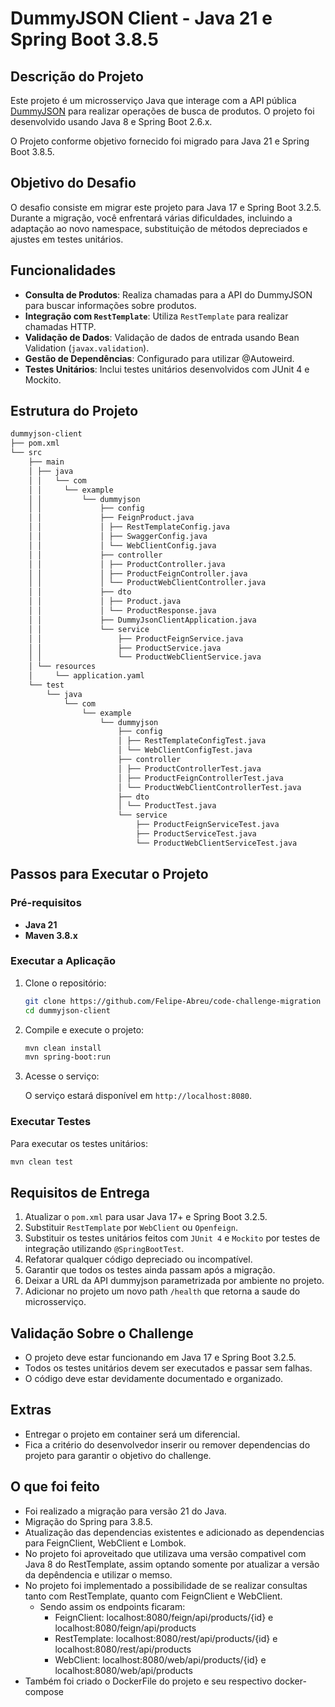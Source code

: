 # DummyJSON Client - Java 21 e Spring Boot 3.8.5

## Descrição do Projeto

Este projeto é um microsserviço Java que interage com a API pública [DummyJSON](https://dummyjson.com/docs/products)
para realizar operações de busca de produtos. O projeto foi desenvolvido usando Java 8 e Spring Boot 2.6.x.

O Projeto conforme objetivo fornecido foi migrado para Java 21 e Spring Boot 3.8.5.

## Objetivo do Desafio

O desafio consiste em migrar este projeto para Java 17 e Spring Boot 3.2.5. Durante a migração, você enfrentará várias
dificuldades, incluindo a adaptação ao novo namespace, substituição de métodos depreciados e ajustes em testes
unitários.

## Funcionalidades

- **Consulta de Produtos**: Realiza chamadas para a API do DummyJSON para buscar informações sobre produtos.
- **Integração com `RestTemplate`**: Utiliza `RestTemplate` para realizar chamadas HTTP.
- **Validação de Dados**: Validação de dados de entrada usando Bean Validation (`javax.validation`).
- **Gestão de Dependências**: Configurado para utilizar @Autoweird.
- **Testes Unitários**: Inclui testes unitários desenvolvidos com JUnit 4 e Mockito.

## Estrutura do Projeto

```bash
dummyjson-client
├── pom.xml
└── src
    ├── main
    │ ├── java
    │ │   └── com
    │ │     └── example
    │ │         └── dummyjson
    │ │             ├── config
    │ │             ├── FeignProduct.java
    │ │             │ ├── RestTemplateConfig.java
    │ │             │ ├── SwaggerConfig.java
    │ │             │ └── WebClientConfig.java
    │ │             ├── controller
    │ │             │ ├── ProductController.java
    │ │             │ ├── ProductFeignController.java
    │ │             │ └── ProductWebClientController.java
    │ │             ├── dto
    │ │             │ ├── Product.java
    │ │             │ └── ProductResponse.java
    │ │             ├── DummyJsonClientApplication.java
    │ │             └── service
    │ │                 ├── ProductFeignService.java
    │ │                 ├── ProductService.java
    │ │                 └── ProductWebClientService.java
    │ └── resources
    │     └── application.yaml
    └── test
        └── java
            └── com
                └── example
                    └── dummyjson
                        ├── config
                        │ ├── RestTemplateConfigTest.java
                        │ └── WebClientConfigTest.java
                        ├── controller
                        │ ├── ProductControllerTest.java
                        │ ├── ProductFeignControllerTest.java
                        │ └── ProductWebClientControllerTest.java
                        ├── dto
                        │ └── ProductTest.java
                        └── service
                            ├── ProductFeignServiceTest.java
                            ├── ProductServiceTest.java
                            └── ProductWebClientServiceTest.java

```

## Passos para Executar o Projeto

### Pré-requisitos

- **Java 21**
- **Maven 3.8.x**

### Executar a Aplicação

1. Clone o repositório:

    ```bash
    git clone https://github.com/Felipe-Abreu/code-challenge-migration
    cd dummyjson-client
    ```

2. Compile e execute o projeto:

    ```bash
    mvn clean install
    mvn spring-boot:run
    ```

3. Acesse o serviço:

   O serviço estará disponível em `http://localhost:8080`.

### Executar Testes

Para executar os testes unitários:

```bash
mvn clean test
```

## Requisitos de Entrega

1. Atualizar o `pom.xml` para usar Java 17+ e Spring Boot 3.2.5.
2. Substituir `RestTemplate` por `WebClient` ou `Openfeign`.
3. Substituir os testes unitários feitos com `JUnit 4` e `Mockito` por testes de integração utilizando
   `@SpringBootTest`.
4. Refatorar qualquer código depreciado ou incompatível.
5. Garantir que todos os testes ainda passam após a migração.
6. Deixar a URL da API dummyjson parametrizada por ambiente no projeto.
7. Adicionar no projeto um novo path `/health` que retorna a saude do microsserviço.

## Validação Sobre o Challenge

- O projeto deve estar funcionando em Java 17 e Spring Boot 3.2.5.
- Todos os testes unitários devem ser executados e passar sem falhas.
- O código deve estar devidamente documentado e organizado.

## Extras

- Entregar o projeto em container será um diferencial.
- Fica a critério do desenvolvedor inserir ou remover dependencias do projeto para garantir o objetivo do challenge.

## O que foi feito

- Foi realizado a migração para versão 21 do Java.
- Migração do Spring para 3.8.5.
- Atualização das dependencias existentes e adicionado as dependencias para FeignClient, WebClient e Lombok.
- No projeto foi aproveitado que utilizava uma versão compativel com Java 8 do RestTemplate, assim optando somente por atualizar a versão da depêndencia e utilizar o memso.
- No projeto foi implementado a possibilidade de se realizar consultas tanto com RestTemplate, quanto com FeignClient e WebClient.
   - Sendo assim os endpoints ficaram:
     - FeignClient: localhost:8080/feign/api/products/{id} e localhost:8080/feign/api/products
     - RestTemplate: localhost:8080/rest/api/products/{id} e localhost:8080/rest/api/products
     - WebClient: localhost:8080/web/api/products/{id} e localhost:8080/web/api/products
- Também foi criado o DockerFile do projeto e seu respectivo docker-compose